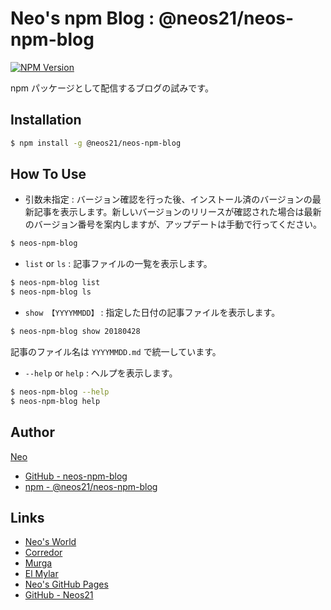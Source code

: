 # Neo's npm Blog : @neos21/neos-npm-blog

[![NPM Version](https://img.shields.io/npm/v/@neos21/neos-npm-blog.svg)](https://www.npmjs.com/package/@neos21/neos-npm-blog)

npm パッケージとして配信するブログの試みです。


## Installation

```sh
$ npm install -g @neos21/neos-npm-blog
```

## How To Use

- 引数未指定 : バージョン確認を行った後、インストール済のバージョンの最新記事を表示します。新しいバージョンのリリースが確認された場合は最新のバージョン番号を案内しますが、アップデートは手動で行ってください。

```sh
$ neos-npm-blog
```

- `list` or `ls` : 記事ファイルの一覧を表示します。

```sh
$ neos-npm-blog list
$ neos-npm-blog ls
```

- `show 【YYYYMMDD】` : 指定した日付の記事ファイルを表示します。

```sh
$ neos-npm-blog show 20180428
```

記事のファイル名は `YYYYMMDD.md` で統一しています。

- `--help` or `help` : ヘルプを表示します。

```sh
$ neos-npm-blog --help
$ neos-npm-blog help
```


## Author

[Neo](http://neo.s21.xrea.com/)

- [GitHub - neos-npm-blog](https://github.com/Neos21/neos-npm-blog)
- [npm - @neos21/neos-npm-blog](https://www.npmjs.com/package/@neos21/neos-npm-blog)


## Links

- [Neo's World](http://neo.s21.xrea.com/)
- [Corredor](http://neos21.hatenablog.com/)
- [Murga](http://neos21.hatenablog.jp/)
- [El Mylar](http://neos21.hateblo.jp/)
- [Neo's GitHub Pages](https://neos21.github.io/)
- [GitHub - Neos21](https://github.com/Neos21/)
